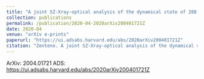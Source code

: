 ```yaml
---
title: "A joint SZ-Xray-optical analysis of the dynamical state of 288 massive galaxy clusters"
collection: publications
permalink: /publication/2020-04-2020arXiv200401721Z
date: 2020-04
venue: "arXiv e-prints"
paperurl: "https://ui.adsabs.harvard.edu/abs/2020arXiv200401721Z"
citation: "Zenteno. A joint SZ-Xray-optical analysis of the dynamical state of 288 massive galaxy clusters. ArXiv, :, Apr 2020"
---
```


ArXiv: 2004.01721
ADS: https://ui.adsabs.harvard.edu/abs/2020arXiv200401721Z
